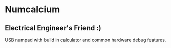 # Numcalcium
## Electrical Engineer's Friend :)
USB numpad with build in calculator and common hardware debug features.

